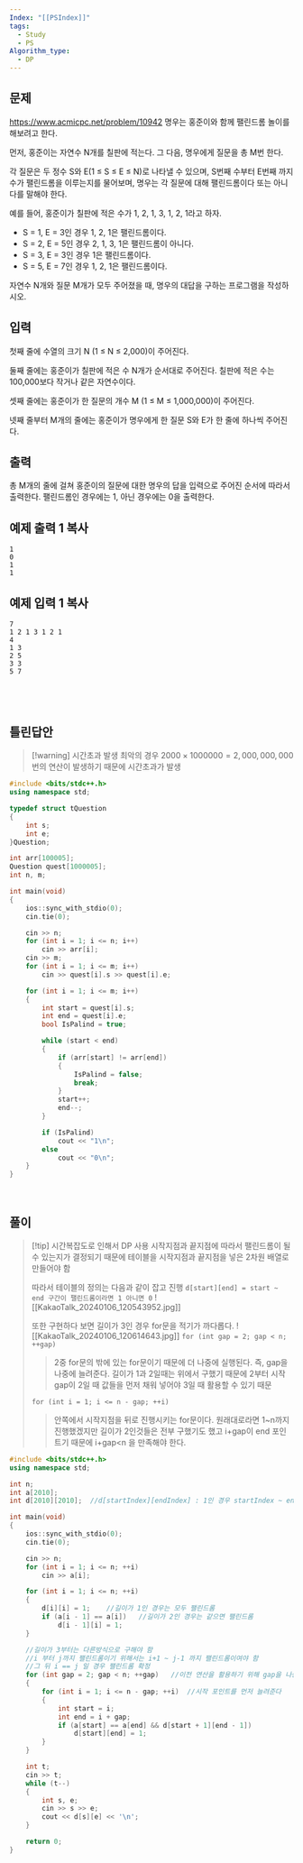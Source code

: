 ```yaml
---
Index: "[[PSIndex]]"
tags:
  - Study
  - PS
Algorithm_type:
  - DP
---
```


## 문제
https://www.acmicpc.net/problem/10942
명우는 홍준이와 함께 팰린드롬 놀이를 해보려고 한다.

먼저, 홍준이는 자연수 N개를 칠판에 적는다. 그 다음, 명우에게 질문을 총 M번 한다.

각 질문은 두 정수 S와 E(1 ≤ S ≤ E ≤ N)로 나타낼 수 있으며, S번째 수부터 E번째 까지 수가 팰린드롬을 이루는지를 물어보며, 명우는 각 질문에 대해 팰린드롬이다 또는 아니다를 말해야 한다.

예를 들어, 홍준이가 칠판에 적은 수가 1, 2, 1, 3, 1, 2, 1라고 하자.

- S = 1, E = 3인 경우 1, 2, 1은 팰린드롬이다.
- S = 2, E = 5인 경우 2, 1, 3, 1은 팰린드롬이 아니다.
- S = 3, E = 3인 경우 1은 팰린드롬이다.
- S = 5, E = 7인 경우 1, 2, 1은 팰린드롬이다.

자연수 N개와 질문 M개가 모두 주어졌을 때, 명우의 대답을 구하는 프로그램을 작성하시오.

## 입력

첫째 줄에 수열의 크기 N (1 ≤ N ≤ 2,000)이 주어진다.

둘째 줄에는 홍준이가 칠판에 적은 수 N개가 순서대로 주어진다. 칠판에 적은 수는 100,000보다 작거나 같은 자연수이다.

셋째 줄에는 홍준이가 한 질문의 개수 M (1 ≤ M ≤ 1,000,000)이 주어진다.

넷째 줄부터 M개의 줄에는 홍준이가 명우에게 한 질문 S와 E가 한 줄에 하나씩 주어진다.

## 출력

총 M개의 줄에 걸쳐 홍준이의 질문에 대한 명우의 답을 입력으로 주어진 순서에 따라서 출력한다. 팰린드롬인 경우에는 1, 아닌 경우에는 0을 출력한다.

## 예제 출력 1 복사

```
1
0
1
1
```

## 예제 입력 1 복사

```
7
1 2 1 3 1 2 1
4
1 3
2 5
3 3
5 7
```
   
---
## 틀린답안
> [!warning] 시간초과 발생
> 최악의 경우 $2000 \times 1000000 = 2,000,000,000$ 번의 연산이 발생하기 때문에 시간초과가 발생
```cpp
#include <bits/stdc++.h>
using namespace std;

typedef struct tQuestion
{
	int s;
	int e;
}Question;

int arr[100005];
Question quest[1000005];
int n, m;

int main(void)
{
	ios::sync_with_stdio(0);
	cin.tie(0);

	cin >> n;
	for (int i = 1; i <= n; i++)
		cin >> arr[i];
	cin >> m;
	for (int i = 1; i <= m; i++)
		cin >> quest[i].s >> quest[i].e;

	for (int i = 1; i <= m; i++)
	{
		int start = quest[i].s;
		int end = quest[i].e;
		bool IsPalind = true;

		while (start < end)
		{
			if (arr[start] != arr[end])
			{
				IsPalind = false;
				break;
			}
			start++;
			end--;
		}

		if (IsPalind)
			cout << "1\n";
		else
			cout << "0\n";
	}
}
```
   
   
## 풀이
> [!tip] 시간복잡도로 인해서 DP 사용
> 시작지점과 끝지점에 따라서 팰린드롬이 될 수 있는지가 결정되기 때문에
> 테이블을 시작지점과 끝지점을 넣은 2차원 배열로 만들어야 함
> 
> 따라서 테이블의 정의는 다음과 같이 잡고 진행
> `d[start][end] = start ~ end 구간이 팰린드롬이라면 1 아니면 0`
> ![[KakaoTalk_20240106_120543952.jpg]]
> 
> 또한 구현하다 보면 길이가 3인 경우 for문을 적기가 까다롭다.
> ![[KakaoTalk_20240106_120614643.jpg]]
> `for (int gap = 2; gap < n; ++gap)`
> > 2중 for문의 밖에 있는 for문이기 때문에 더 나중에 실행된다. 즉, gap을 나중에 늘려준다. 
> > 길이가 1과 2일때는 위에서 구했기 때문에 2부터 시작
> > gap이 2일 때 값들을 먼저 채워 넣어야 3일 때 활용할 수 있기 때문
> 
> `for (int i = 1; i <= n - gap; ++i)`
> >안쪽에서 시작지점을 뒤로 진행시키는 for문이다.
> >원래대로라면 1~n까지 진행했겠지만 길이가 2인것들은 전부 구했기도 했고
> >i+gap이 end 포인트기 때문에 i+gap<n 을 만족해야 한다.

```cpp
#include <bits/stdc++.h>
using namespace std;

int n;
int a[2010];
int d[2010][2010];	//d[startIndex][endIndex] : 1인 경우 startIndex ~ endIndex 까지 팰린드롬

int main(void) 
{
	ios::sync_with_stdio(0);
	cin.tie(0);

	cin >> n;
	for (int i = 1; i <= n; ++i) 
		cin >> a[i];

	for (int i = 1; i <= n; ++i) 
	{
		d[i][i] = 1;	//길이가 1인 경우는 모두 팰린드롬
		if (a[i - 1] == a[i])	//길이가 2인 경우는 같으면 팰린드롬
			d[i - 1][i] = 1;
	}

	//길이가 3부터는 다른방식으로 구해야 함
	//i 부터 j까지 팰린드롬이기 위해서는 i+1 ~ j-1 까지 팰린드롬이여야 함
	//그 뒤 i == j 일 경우 팰린드롬 확정
	for (int gap = 2; gap < n; ++gap)	//이전 연산을 활용하기 위해 gap을 나중에 늘려줌
	{
		for (int i = 1; i <= n - gap; ++i)	//시작 포인트를 먼저 늘려준다
		{
			int start = i;
			int end = i + gap;
			if (a[start] == a[end] && d[start + 1][end - 1])
				d[start][end] = 1;
		}
	}

	int t;
	cin >> t;
	while (t--) 
	{
		int s, e;
		cin >> s >> e;
		cout << d[s][e] << '\n';
	}

	return 0;
}
```